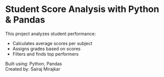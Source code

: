 #  Student Score Analysis with Python & Pandas

This project analyzes student performance:
- Calculates average scores per subject
- Assigns grades based on scores
- Filters and finds top performers

Built using: Python, Pandas  
Created by: Sairaj Mirajkar
